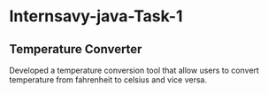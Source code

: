# Internsavy-java-Task-1
## Temperature Converter
Developed a temperature conversion tool
that allow users to convert temperature
from fahrenheit to celsius and vice
versa.
